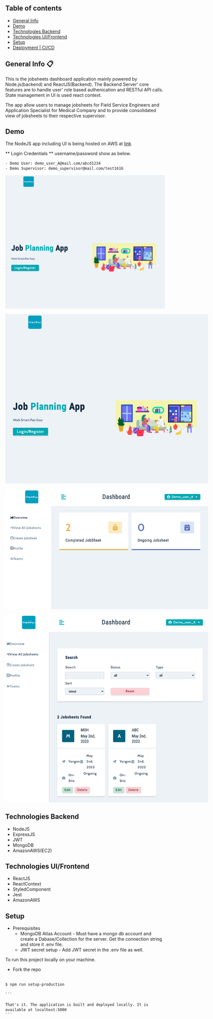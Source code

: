 ## Table of contents

- [ General Info ](#general-info)
- [ Demo ](#demo)
- [ Technologies Backend](#technologies)
- [ Technologies UI/Frontend](#technologies_ui)
- [ Setup ](#setup)
- [ Deployment | CI/CD ](#deployment)

## General Info :clipboard:

This is the jobsheets dashboard application mainly powered by Node.js(backend) and ReactJS(Backend). The Backend Server' core features are to handle user' role based authenication and RESTful API calls. State management in UI is used react context.

The app allow users to manage jobsheets for Field Service Engineers and Application Specialist for Medical Company and to provide consolidated view of jobsheets to their respective supervisor.

## Demo

The NodeJS app including UI is being hosted on AWS at [link](http://43.207.141.249:5000)

** Login Credentials **
username/password show as below.

```
- Demo User: demo_user_A@mail.com/abcd1234
- Demo Supervisor: demo_supervisor@mail.com/test1616

```

![Landing Page](/UI_DEMO_Images/landingpage.png)

<img src="/UI_DEMO_Images/landingpage.png" alt="Landing Page" title="Landing Page"
style="display: inline-block; margin:0 auto; padding=20px; max-width: 640px;">

<img src="/UI_DEMO_Images/overview.png" alt="Overview Page" title="Landing Page"
style="display: inline-block; margin:0 auto; padding=20px; max-width: 640px;">

<img src="/UI_DEMO_Images/alljobs.png" alt="All Jobs Page" title="Landing Page"
style="display: inline-block; margin:0 auto; padding=20px; max-width: 640px;">

## Technologies Backend

- NodeJS
- ExpressJS
- JWT
- MongoDB
- AmazonAWS(EC2)

## Technologies UI/Frontend

- ReactJS
- ReactContext
- StyledComponent
- Jest
- AmazonAWS

## Setup

- Prerequisites
  - MongoDB Atlas Account -
    Must have a mongo db account and create a Dabase/Collection for the server. Get the connection string and store it .env file.
  - JWT secret setup -
    Add JWT secret in the .env file as well.

To run this project locally on your machine.

- Fork the repo

````

$ npm run setup-production

```

That's it. The application is built and deployed locally. It is available at localhost:5000
```
````
